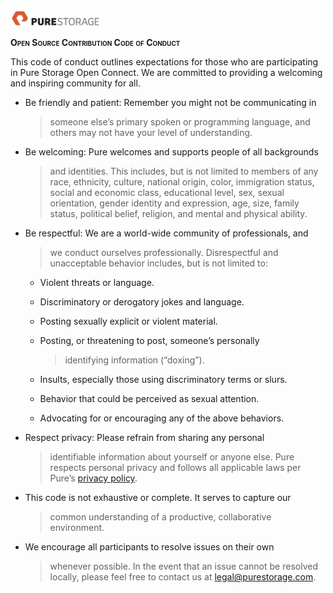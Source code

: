 <img src="images\image1.jpg" style="width:1.49914in;height:0.27484in" />

**<span class="smallcaps">Open Source Contribution Code of
Conduct</span>**

This code of conduct outlines expectations for those who are
participating in Pure Storage Open Connect. We are committed to
providing a welcoming and inspiring community for all.

-   Be friendly and patient: Remember you might not be communicating in
    > someone else’s primary spoken or programming language, and others
    > may not have your level of understanding.

-   Be welcoming: Pure welcomes and supports people of all backgrounds
    > and identities. This includes, but is not limited to members of
    > any race, ethnicity, culture, national origin, color, immigration
    > status, social and economic class, educational level, sex, sexual
    > orientation, gender identity and expression, age, size, family
    > status, political belief, religion, and mental and physical
    > ability.

-   Be respectful: We are a world-wide community of professionals, and
    > we conduct ourselves professionally. Disrespectful and
    > unacceptable behavior includes, but is not limited to:

    -   Violent threats or language.

    -   Discriminatory or derogatory jokes and language.

    -   Posting sexually explicit or violent material.

    -   Posting, or threatening to post, someone’s personally
        > identifying information (“doxing”).

    -   Insults, especially those using discriminatory terms or slurs.

    -   Behavior that could be perceived as sexual attention.

    -   Advocating for or encouraging any of the above behaviors.

-   Respect privacy: Please refrain from sharing any personal
    > identifiable information about yourself or anyone else. Pure
    > respects personal privacy and follows all applicable laws per
    > Pure’s [<u>privacy
    > policy</u>](https://www.purestorage.com/privacy.html).

-   This code is not exhaustive or complete. It serves to capture our
    > common understanding of a productive, collaborative environment.

-   We encourage all participants to resolve issues on their own
    > whenever possible. In the event that an issue cannot be resolved
    > locally, please feel free to contact us at legal@purestorage.com.
